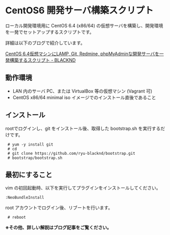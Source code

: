 # CentOS6 開発サーバ構築スクリプト

ローカル開発環境用に CentOS 6.4 (x86/64) の仮想サーバを構築し、開発環境を一発でセットアップするスクリプトです。

詳細は以下のブログで紹介しています。

[CentOS 6.4仮想マシンにLAMP, Git, Redmine, phpMyAdminな開発サーバを一発構築するスクリプト - BLACKND](http://blacknd.com/linux-server/centos-development-server-bootstrap-script/)

## 動作環境

- LAN 内のサーバ PC、または VirtualBox 等の仮想マシン (Vagrant 可)
- CentOS x86/64 minimal iso イメージでのインストール直後であること

## インストール

rootでログインし、git をインストール後、取得した bootstrap.sh を実行するだけです。

~~~~
 # yum -y install git
 # cd
 # git clone https://github.com/ryu-blacknd/bootstrap.git
 # bootstrap/bootstrap.sh
~~~~

## 最初にすること

vim の初回起動時、以下を実行してプラグインをインストールしてください。

~~~~
:NeoBundleInstall
~~~~

root アカウントでログイン後、リブートを行います。

~~~~
 # reboot
~~~~

__※その他、詳しい解説はブログ記事をご覧ください。__
